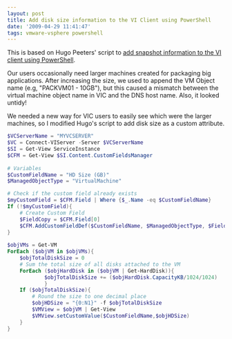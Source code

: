 ```yaml
---
layout: post
title: Add disk size information to the VI Client using PowerShell
date: '2009-04-29 11:41:47'
tags: vmware-vsphere powershell
---
```



This is based on Hugo Peeters' script to [add snapshot information to the VI client using PowerShell](http://www.peetersonline.nl/index.php/vmware/add-snapshot-information-to-the-vi-client-using-powershell/).

Our users occasionally need larger machines created for packaging big applications.  After increasing the size, we used to append the VM Object name (e.g, "PACKVM01  - 10GB"), but this caused a mismatch between the virtual machine object name in VIC and the DNS host name. Also, it looked untidy!

We needed a new way for VIC users to easily see which were the larger machines, so I modified Hugo's script to add disk size as a custom attribute.

<!--more-->

```powershell
$VCServerName = "MYVCSERVER"
$VC = Connect-VIServer -Server $VCServerName
$SI = Get-View ServiceInstance
$CFM = Get-View $SI.Content.CustomFieldsManager
 
# Variables
$CustomFieldName = "HD Size (GB)"
$ManagedObjectType = "VirtualMachine"

# Check if the custom field already exists
$myCustomField = $CFM.Field | Where {$_.Name -eq $CustomFieldName}
If (!$myCustomField){
	# Create Custom Field
	$FieldCopy = $CFM.Field[0]
	$CFM.AddCustomFieldDef($CustomFieldName, $ManagedObjectType, $FieldCopy.FieldDefPrivileges, $FieldCopy.FieldInstancePrivileges)
}
 
$objVMs = Get-VM
ForEach ($objVM in $objVMs){
	$objTotalDiskSize = 0
	# Sum the total size of all disks attached to the VM
	ForEach	($objHardDisk in ($objVM | Get-HardDisk)){
			$objTotalDiskSize += ($objHardDisk.CapacityKB/1024/1024)
			}
	If ($objTotalDiskSize){
		# Round the size to one decimal place
		$objHDSize = "{0:N1}" -f $objTotalDiskSize
		$VMView = $objVM | Get-View
		$VMView.setCustomValue($CustomFieldName,$objHDSize)
	}
}
```


